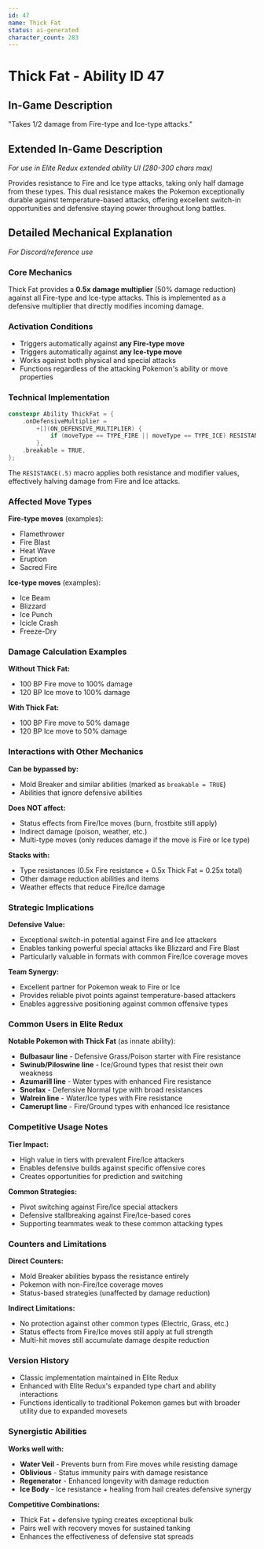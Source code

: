 ```yaml
---
id: 47
name: Thick Fat
status: ai-generated
character_count: 283
---
```


# Thick Fat - Ability ID 47

## In-Game Description
"Takes 1/2 damage from Fire-type and Ice-type attacks."

## Extended In-Game Description
*For use in Elite Redux extended ability UI (280-300 chars max)*

Provides resistance to Fire and Ice type attacks, taking only half damage from these types. This dual resistance makes the Pokemon exceptionally durable against temperature-based attacks, offering excellent switch-in opportunities and defensive staying power throughout long battles.

## Detailed Mechanical Explanation
*For Discord/reference use*

### Core Mechanics
Thick Fat provides a **0.5x damage multiplier** (50% damage reduction) against all Fire-type and Ice-type attacks. This is implemented as a defensive multiplier that directly modifies incoming damage.

### Activation Conditions
- Triggers automatically against **any Fire-type move**
- Triggers automatically against **any Ice-type move**  
- Works against both physical and special attacks
- Functions regardless of the attacking Pokemon's ability or move properties

### Technical Implementation
```cpp
constexpr Ability ThickFat = {
    .onDefensiveMultiplier =
        +[](ON_DEFENSIVE_MULTIPLIER) {
            if (moveType == TYPE_FIRE || moveType == TYPE_ICE) RESISTANCE(.5);
        },
    .breakable = TRUE,
};
```

The `RESISTANCE(.5)` macro applies both resistance and modifier values, effectively halving damage from Fire and Ice attacks.

### Affected Move Types
**Fire-type moves** (examples):
- Flamethrower
- Fire Blast
- Heat Wave
- Eruption
- Sacred Fire

**Ice-type moves** (examples):
- Ice Beam
- Blizzard
- Ice Punch
- Icicle Crash
- Freeze-Dry

### Damage Calculation Examples
**Without Thick Fat:**
- 100 BP Fire move to 100% damage
- 120 BP Ice move to 100% damage

**With Thick Fat:**
- 100 BP Fire move to 50% damage
- 120 BP Ice move to 50% damage

### Interactions with Other Mechanics

**Can be bypassed by:**
- Mold Breaker and similar abilities (marked as `breakable = TRUE`)
- Abilities that ignore defensive abilities

**Does NOT affect:**
- Status effects from Fire/Ice moves (burn, frostbite still apply)
- Indirect damage (poison, weather, etc.)
- Multi-type moves (only reduces damage if the move is Fire or Ice type)

**Stacks with:**
- Type resistances (0.5x Fire resistance + 0.5x Thick Fat = 0.25x total)
- Other damage reduction abilities and items
- Weather effects that reduce Fire/Ice damage

### Strategic Implications

**Defensive Value:**
- Exceptional switch-in potential against Fire and Ice attackers
- Enables tanking powerful special attacks like Blizzard and Fire Blast
- Particularly valuable in formats with common Fire/Ice coverage moves

**Team Synergy:**
- Excellent partner for Pokemon weak to Fire or Ice
- Provides reliable pivot points against temperature-based attackers
- Enables aggressive positioning against common offensive types

### Common Users in Elite Redux
**Notable Pokemon with Thick Fat** (as innate ability):
- **Bulbasaur line** - Defensive Grass/Poison starter with Fire resistance
- **Swinub/Piloswine line** - Ice/Ground types that resist their own weakness
- **Azumarill line** - Water types with enhanced Fire resistance
- **Snorlax** - Defensive Normal type with broad resistances
- **Walrein line** - Water/Ice types with Fire resistance
- **Camerupt line** - Fire/Ground types with enhanced Ice resistance

### Competitive Usage Notes

**Tier Impact:**
- High value in tiers with prevalent Fire/Ice attackers
- Enables defensive builds against specific offensive cores
- Creates opportunities for prediction and switching

**Common Strategies:**
- Pivot switching against Fire/Ice special attackers
- Defensive stallbreaking against Fire/Ice-based cores
- Supporting teammates weak to these common attacking types

### Counters and Limitations

**Direct Counters:**
- Mold Breaker abilities bypass the resistance entirely
- Pokemon with non-Fire/Ice coverage moves
- Status-based strategies (unaffected by damage reduction)

**Indirect Limitations:**
- No protection against other common types (Electric, Grass, etc.)
- Status effects from Fire/Ice moves still apply at full strength
- Multi-hit moves still accumulate damage despite reduction

### Version History
- Classic implementation maintained in Elite Redux
- Enhanced with Elite Redux's expanded type chart and ability interactions
- Functions identically to traditional Pokemon games but with broader utility due to expanded movesets

### Synergistic Abilities
**Works well with:**
- **Water Veil** - Prevents burn from Fire moves while resisting damage
- **Oblivious** - Status immunity pairs with damage resistance
- **Regenerator** - Enhanced longevity with damage reduction
- **Ice Body** - Ice resistance + healing from hail creates defensive synergy

**Competitive Combinations:**
- Thick Fat + defensive typing creates exceptional bulk
- Pairs well with recovery moves for sustained tanking
- Enhances the effectiveness of defensive stat spreads